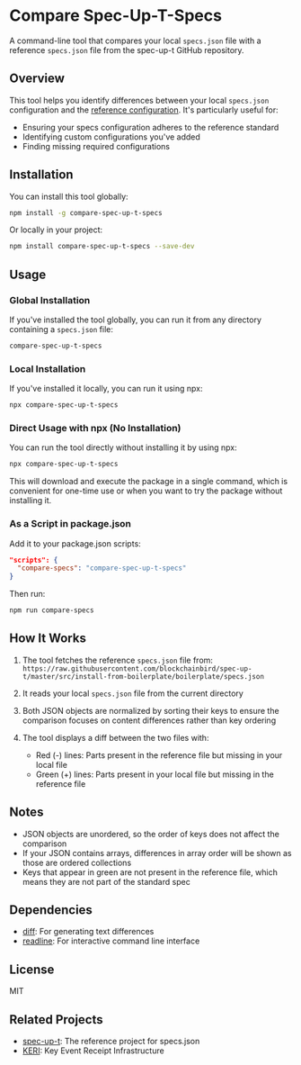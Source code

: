 # Compare Spec-Up-T-Specs

A command-line tool that compares your local `specs.json` file with a reference `specs.json` file from the spec-up-t GitHub repository.

## Overview

This tool helps you identify differences between your local `specs.json` configuration and the [reference configuration](https://github.com/blockchainbird/spec-up-t/blob/master/src/install-from-boilerplate/boilerplate/specs.json). It's particularly useful for:

- Ensuring your specs configuration adheres to the reference standard
- Identifying custom configurations you've added
- Finding missing required configurations

## Installation

You can install this tool globally:

```bash
npm install -g compare-spec-up-t-specs
```

Or locally in your project:

```bash
npm install compare-spec-up-t-specs --save-dev
```

## Usage

### Global Installation

If you've installed the tool globally, you can run it from any directory containing a `specs.json` file:

```bash
compare-spec-up-t-specs
```

### Local Installation

If you've installed it locally, you can run it using npx:

```bash
npx compare-spec-up-t-specs
```

### Direct Usage with npx (No Installation)

You can run the tool directly without installing it by using npx:

```bash
npx compare-spec-up-t-specs
```

This will download and execute the package in a single command, which is convenient for one-time use or when you want to try the package without installing it.

### As a Script in package.json

Add it to your package.json scripts:

```json
"scripts": {
  "compare-specs": "compare-spec-up-t-specs"
}
```

Then run:

```bash
npm run compare-specs
```

## How It Works

1. The tool fetches the reference `specs.json` file from: 
   `https://raw.githubusercontent.com/blockchainbird/spec-up-t/master/src/install-from-boilerplate/boilerplate/specs.json`

2. It reads your local `specs.json` file from the current directory

3. Both JSON objects are normalized by sorting their keys to ensure the comparison focuses on content differences rather than key ordering

4. The tool displays a diff between the two files with:
   - Red (-) lines: Parts present in the reference file but missing in your local file
   - Green (+) lines: Parts present in your local file but missing in the reference file

## Notes

- JSON objects are unordered, so the order of keys does not affect the comparison
- If your JSON contains arrays, differences in array order will be shown as those are ordered collections
- Keys that appear in green are not present in the reference file, which means they are not part of the standard spec

## Dependencies

- [diff](https://www.npmjs.com/package/diff): For generating text differences
- [readline](https://nodejs.org/api/readline.html): For interactive command line interface

## License

MIT

## Related Projects

- [spec-up-t](https://github.com/blockchainbird/spec-up-t): The reference project for specs.json
- [KERI](https://github.com/Blockchain-Bird/KERI): Key Event Receipt Infrastructure
